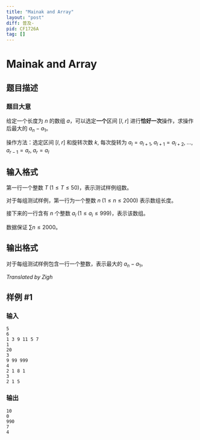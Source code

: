 ```yaml
---
title: "Mainak and Array"
layout: "post"
diff: 普及-
pid: CF1726A
tag: []
---
```


# Mainak and Array

## 题目描述

### 题目大意

给定一个长度为 $n$ 的数组 $a$，可以选定**一个**区间 $[l, \; r]$ 进行**恰好一次**操作，求操作后最大的 $a_n - a_1$。

操作方法：选定区间 $[l, \; r]$ 和旋转次数 $k$, 每次旋转为 $a_l = a_{l + 1}, \; a_{l + 1} = a_{l + 2}, \; \dots, \; a_{r - 1} = a_r, \; a_r = a_l$

## 输入格式

第一行一个整数 $T \; (1 \leqslant T \leqslant 50)$，表示测试样例组数。

对于每组测试样例，第一行为一个整数 $n \; (1 \leqslant n \leqslant 2000)$ 表示数组长度。

接下来的一行含有 $n$ 个整数 $a_i \; (1 \leqslant a_i \leqslant 999)$，表示该数组。

数据保证 $\sum n \leqslant 2000$。

## 输出格式

对于每组测试样例包含一行一个整数，表示最大的 $a_n - a_1$。

$Translated \; by \; Zigh$

## 样例 #1

### 输入

```
5
6
1 3 9 11 5 7
1
20
3
9 99 999
4
2 1 8 1
3
2 1 5
```

### 输出

```
10
0
990
7
4
```

